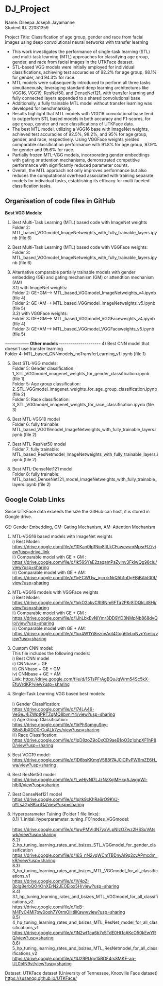 # DJ_Project

Name: Dileepa Joseph Jayamanne <br>
Student ID: 22031359 <br>

Project Title: Classification of age group, gender and race from facial images using deep convolutional neural networks with transfer learning 

<ul>
     <li>This work investigates the performance of single-task learning (STL) and multi-task learning 
(MTL) approaches for classifying age group, gender, and race from facial images in the 
UTKFace dataset.</li>
<li>STL-based VGG models were initially employed for individual classifications, 
achieving test accuracies of 92.2% for age group, 98.1% for gender, and 94.3% for race. </li>
<li>MTL models were subsequently introduced to perform all three tasks simultaneously, leveraging 
standard deep learning architectures like VGG16, VGG19, ResNet50, and DenseNet121, with 
transfer learning and fully connected layers appended to a shared convolutional base. </li>
<li>Additionally, a fully trainable MTL model without transfer learning was developed for 
benchmarking. </li>

<li>Results highlight that MTL models with VGG16 convolutional base tend to outperform STL
based models in both accuracy and F1-scores, for age group, gender and race classifications 
of UTKFace data. </li> <li>The best MTL model, utilizing a VGG16 base with ImageNet weights, 
achieved test accuracies of 92.5%, 98.2%, and 95% for age group, gender, and race, 
respectively. Using VGGFace weights yielded comparable classification performance with 
91.8% for age group, 97.9% for gender and 95.6% for race.</li><li>Partially frozen MTL-VGG models, 
incorporating gender embeddings with gating or attention mechanisms, demonstrated 
competitive performance with significantly reduced parameter counts.</li> <li>Overall, the MTL 
approach not only improves performance but also reduces the computational overhead 
associated with training separate models for individual tasks, establishing its efficacy for multi
faceted classification tasks.  </li></ul>


## Organisation of code files in GitHub
<b>Best VGG Models:</b>
1) Best Multi-Task Learning (MTL) based code with ImageNet weights <br>
Folder 2: MTL_based_VGGmodel_ImageNetweights_with_fully_trainable_layers.ipynb (file 6)

2) Best Multi-Task Learning (MTL) based code with VGGFace weights: <br>
Folder 3: MTL_based_VGGmodel_ImageNetweights_with_fully_trainable_layers.ipynb (file 6)

3) Alternative comparable partially trainable models with gender embedding (GE) and gating mechanism (GM) or attendtion mechanism (AM) <br>
3.1) with ImageNet weights: <br>
     Folder 2: GE+GM--> MTL_based_VGGmodel_ImageNetweights_v4.ipynb (file 4)<br>
     Folder 2: GE+AM--> MTL_based_VGGmodel_ImageNetweights_v5.ipynb (file 5)<br>
3.2) with VGGFace weights: <br>
     Folder 3: GE+GM--> MTL_based_VGGmodel_VGGFaceweights_v4.ipynb (file 4)<br>
     Folder 3: GE+AM--> MTL_based_VGGmodel_VGGFaceweights_v5.ipynb (file 5)<br>
     
 <b>------------ Other models ---------------------</b>
4) Best CNN model that doesn't use transfer learning <br>
   Folder 4: MTL_based_CNNmodels_noTransferLearning_v1.ipynb (file 1)<br>

5) Best STL-VGG models:<br>
   Folder 5: Gender classification: 1_STL_VGGmodel_imagenet_weights_for_gender_classification.ipynb (file 1)<br>
   Folder 5: Age group classification: 2_STL_VGGmodel_imagenet_weights_for_age_group_classification.ipynb (file 2)<br>
   Folder 5: Race classification: 3_STL_VGGmodel_imagenet_weights_for_race_classification.ipynb (file 3)<br>
     
 6) Best MTL-VGG19 model<br>
    Folder 6: fully trainable: MTL_based_VGG19model_ImageNetweights_with_fully_trainable_layers.ipynb (file 2) <br>

 7) Best MTL-ResNet50 model <br>
    Folder 7: fully trainable: MTL_based_ResNetmodel_ImageNetweights_with_fully_trainable_layers.ipynb (file 2) <br>

8) Best MTL-DenseNet121 model <br>
   Folder 8: fully trainable: MTL_based_DenseNet121_model_ImageNetweights_with_fully_trainable_layers.ipynb (file 2) <br>


## Google Colab Links
Since UTKFace data exceeds the size the GitHub can host, it is stored in Google drive. <br> 
<br>
GE: Gender Embedding, GM: Gating Mechanism, AM: Attention Mechanism <br>
1) MTL-VGG16 based models with ImageNet weights
   <br> i)  Best Model: <br> https://drive.google.com/file/d/10Kan0Ip1Nip8ltLkCFuwevvrxMpsrFlZ/view?usp=drive_link
   <br> ii) Comparable model with GE + GM : <br> https://drive.google.com/file/d/1k56SYaE2zaqamPaZyinv3FklwQg98clu/view?usp=sharing
   <br> iii) Comparable model with GE + AM: <br> https://drive.google.com/file/d/1yECWUw_jgcrrkNrQ5h1qDgFBjBAht00f/view?usp=sharing

2) MTL-VGG16 models with VGGFace weights <br>
   i)  Best Model: https://drive.google.com/file/d/1qkO2akyCRlBNm6FTq2PKr8lDQkLit8Hj/view?usp=sharing
   <br> ii) Comparable model with GE + GM : <br> https://drive.google.com/file/d/1JhLbxEvNIYmr3DD9YD3NMpNb868dvQlp/view?usp=sharing
   <br> iii) Comparable model with GE + AM: <br> https://drive.google.com/file/d/1xx4W1Yj8ezneAot4Gog6lvboNynYceic/view?usp=sharing
   <br>
3) Custom CNN model: <br>
   This file includes the following models: <br>
    i) Best CNN model<br>
    ii) CNNbase + GE <br>
    iii) CNNbase + GE + GM <br>
    iv) CNNbase + GE + AM <br>
    Link: https://drive.google.com/file/d/15TsPFrAgBQuJqWrm54Sc5kX-EfuVrdKP/view?usp=sharing
    <br>
4) Single-Task Learning VGG based best models:<br>
   <br>i) Gender Classification: <br> https://drive.google.com/file/d/174LA49-VeGeJ4jZWptPRTZgMQ8bvniY4/view?usp=sharing
   <br>ii) Age Group Classification: <br> https://drive.google.com/file/d/1irPhSomguSpy-88n8JbXDO0rCuALk7zs/view?usp=sharing
   <br>iii) Race Classification: <br> https://drive.google.com/file/d/1qD8zoZ9oDxCD9aeB1pO3z1ohpXF1hP8D/view?usp=sharing
   <br>
5) Best VGG19 model: <br>
   https://drive.google.com/file/d/1D6bsKKmgV588f7AJ0lCPvPW6mZE6H_wa/view?usp=sharing
   <br>
6) Best ResNet50 model <br>
   https://drive.google.com/file/d/1_wHjyNI7LJzNzXglMHkqAJwgqWl-hIbR/view?usp=sharing
   <br>
7) Best DenseNet121 model<br>
   https://drive.google.com/file/d/1qjtk9cKhRa6rO9KVJ-oYLsJGpBKcriGJ/view?usp=sharing
   <br>
8) Hyperparameter Tuining (Folder 1 file links): 
   <br>8.1) 1_initial_hyperparameter_tuning_FC1nodes_VGGmodel:  
   <br> https://drive.google.com/file/d/1gwPMVIdN7yxVLpNIzOZwz2HSSuVAtswb/view?usp=sharing
   <br>8.2) 2_hp_tuning_learning_rates_and_bsizes_STL_VGGmodel_for_gender_classification
   <br> https://drive.google.com/file/d/16S_nN2yqWCmTBDnvAl9q2cvAPmcdm_kR/view?usp=sharing
   <br>8.3) 3_hp_tuning_learning_rates_and_bsizes_MTL_VGGmodel_for_all_classifications_v1
   <br> https://drive.google.com/file/d/1V4pZ-BpIg8erbQO4OnXErN2JEOEiox5H/view?usp=sharing
   <br>8.4) 3.1_hp_tuning_learning_rates_and_bsizes_MTL_VGGmodel_for_all_classifications_v2
   <br> https://drive.google.com/file/d/1eB-M4FyC4Mi7pw0ooh7Y0rmOHtllKawv/view?usp=sharing
   <br>8.5) 4_hp_tuning_learning_rates_and_bsizes_MTL_ResNet_model_for_all_classifications_v1
   <br> https://drive.google.com/file/d/1N2wf1ca6b7x5TdE0Ht1cAKcO50kEwYRQ/view?usp=sharing
   <br>8.6) 5_hp_tuning_learning_rates_and_bsizes_MTL_ResNetmodel_for_all_classifications_v2
   <br> https://drive.google.com/file/d/1U2RPUqv15BDF4rs8MKE-aq-UL0bIN9vi/view?usp=sharing
   <br>



   
   
   


Dataset: UTKFace dataset (University of Tennessee, Knoxville Face dataset)
https://susanqq.github.io/UTKFace/
